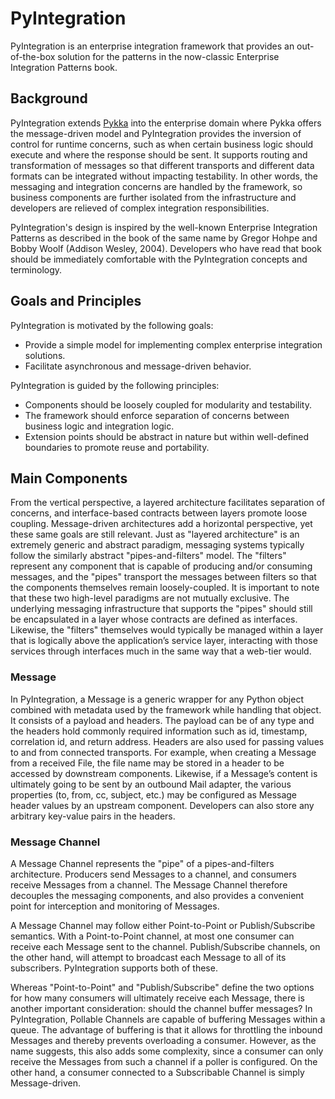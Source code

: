 # PyIntegration
PyIntegration is an enterprise integration framework that provides an out-of-the-box solution for the patterns in the now-classic Enterprise Integration Patterns book.
## Background
PyIntegration extends [Pykka](https://www.pykka.org/ "Pykka")  into the enterprise domain where Pykka offers the message-driven model and PyIntegration provides the inversion of control for runtime concerns, such as when certain business logic should execute and where the response should be sent. It supports routing and transformation of messages so that different transports and different data formats can be integrated without impacting testability. In other words, the messaging and integration concerns are handled by the framework, so business components are further isolated from the infrastructure and developers are relieved of complex integration responsibilities.

PyIntegration's design is inspired by the well-known Enterprise Integration Patterns as described in the book of the same name by Gregor Hohpe and Bobby Woolf (Addison Wesley, 2004). Developers who have read that book should be immediately comfortable with the PyIntegration concepts and terminology.
## Goals and Principles
PyIntegration is motivated by the following goals:
*   Provide a simple model for implementing complex enterprise integration solutions.
*   Facilitate asynchronous and message-driven behavior.

PyIntegration is guided by the following principles:
*	Components should be loosely coupled for modularity and testability.
*	The framework should enforce separation of concerns between business logic and integration logic.
*	Extension points should be abstract in nature but within well-defined boundaries to promote reuse and portability.

## Main Components
From the vertical perspective, a layered architecture facilitates separation of concerns, and interface-based contracts between layers promote loose coupling. Message-driven architectures add a horizontal perspective, yet these same goals are still relevant. Just as "layered architecture" is an extremely generic and abstract paradigm, messaging systems typically follow the similarly abstract "pipes-and-filters" model. The "filters" represent any component that is capable of producing and/or consuming messages, and the "pipes" transport the messages between filters so that the components themselves remain loosely-coupled. It is important to note that these two high-level paradigms are not mutually exclusive. The underlying messaging infrastructure that supports the "pipes" should still be encapsulated in a layer whose contracts are defined as interfaces. Likewise, the "filters" themselves would typically be managed within a layer that is logically above the application’s service layer, interacting with those services through interfaces much in the same way that a web-tier would.
### Message
In PyIntegration, a Message is a generic wrapper for any Python object combined with metadata used by the framework while handling that object. It consists of a payload and headers. The payload can be of any type and the headers hold commonly required information such as id, timestamp, correlation id, and return address. Headers are also used for passing values to and from connected transports. For example, when creating a Message from a received File, the file name may be stored in a header to be accessed by downstream components. Likewise, if a Message’s content is ultimately going to be sent by an outbound Mail adapter, the various properties (to, from, cc, subject, etc.) may be configured as Message header values by an upstream component. Developers can also store any arbitrary key-value pairs in the headers.
### Message Channel
A Message Channel represents the "pipe" of a pipes-and-filters architecture. Producers send Messages to a channel, and consumers receive Messages from a channel. The Message Channel therefore decouples the messaging components, and also provides a convenient point for interception and monitoring of Messages.

A Message Channel may follow either Point-to-Point or Publish/Subscribe semantics. With a Point-to-Point channel, at most one consumer can receive each Message sent to the channel. Publish/Subscribe channels, on the other hand, will attempt to broadcast each Message to all of its subscribers. PyIntegration supports both of these.

Whereas "Point-to-Point" and "Publish/Subscribe" define the two options for how many consumers will ultimately receive each Message, there is another important consideration: should the channel buffer messages? In PyIntegration, Pollable Channels are capable of buffering Messages within a queue. The advantage of buffering is that it allows for throttling the inbound Messages and thereby prevents overloading a consumer. However, as the name suggests, this also adds some complexity, since a consumer can only receive the Messages from such a channel if a poller is configured. On the other hand, a consumer connected to a Subscribable Channel is simply Message-driven.



